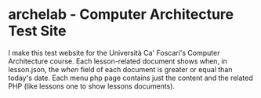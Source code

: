 # archelab - Computer Architecture Test Site

I make this test website for the Università Ca' Foscari's Computer Architecture course.
Each lesson-related document shows when, in lesson.json, the _when_ field of each document is greater or equal than today's date.
Each menu php page contains just the content and the related PHP (like lessons one to show lessons documents).   
